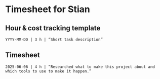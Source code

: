 # Timesheet for Stian


## Hour & cost tracking template

```text
YYYY-MM-DD | 3 h | “Short task description”
```


## Timesheet

```text
2025-06-06 | 4 h | “Researched what to make this project about and which tools to use to make it happen.”


```